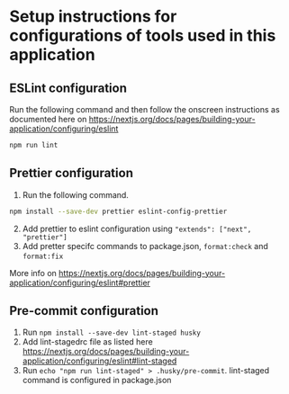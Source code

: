 # Setup instructions for configurations of tools used in this application

## ESLint configuration

Run the following command and then follow the onscreen instructions as documented
here on https://nextjs.org/docs/pages/building-your-application/configuring/eslint

```bash
npm run lint
```

## Prettier configuration

1. Run the following command.

```bash
npm install --save-dev prettier eslint-config-prettier
```

2. Add prettier to eslint configuration using `"extends": ["next", "prettier"]`
3. Add pretter specifc commands to package.json, `format:check` and `format:fix`

More info on https://nextjs.org/docs/pages/building-your-application/configuring/eslint#prettier

## Pre-commit configuration

1. Run `npm install --save-dev lint-staged husky`
2. Add lint-stagedrc file as listed here https://nextjs.org/docs/pages/building-your-application/configuring/eslint#lint-staged
3. Run `echo "npm run lint-staged" > .husky/pre-commit`. lint-staged command is configured in package.json
